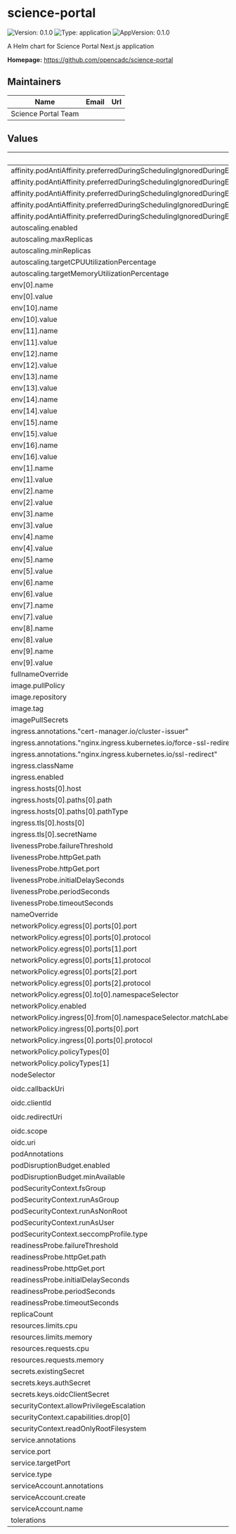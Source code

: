 # science-portal

![Version: 0.1.0](https://img.shields.io/badge/Version-0.1.0-informational?style=flat-square) ![Type: application](https://img.shields.io/badge/Type-application-informational?style=flat-square) ![AppVersion: 0.1.0](https://img.shields.io/badge/AppVersion-0.1.0-informational?style=flat-square)

A Helm chart for Science Portal Next.js application

**Homepage:** <https://github.com/opencadc/science-portal>

## Maintainers

| Name | Email | Url |
| ---- | ------ | --- |
| Science Portal Team |  |  |

## Values

| Key | Type | Default | Description |
|-----|------|---------|-------------|
| affinity.podAntiAffinity.preferredDuringSchedulingIgnoredDuringExecution[0].podAffinityTerm.labelSelector.matchExpressions[0].key | string | `"app.kubernetes.io/name"` |  |
| affinity.podAntiAffinity.preferredDuringSchedulingIgnoredDuringExecution[0].podAffinityTerm.labelSelector.matchExpressions[0].operator | string | `"In"` |  |
| affinity.podAntiAffinity.preferredDuringSchedulingIgnoredDuringExecution[0].podAffinityTerm.labelSelector.matchExpressions[0].values[0] | string | `"science-portal"` |  |
| affinity.podAntiAffinity.preferredDuringSchedulingIgnoredDuringExecution[0].podAffinityTerm.topologyKey | string | `"kubernetes.io/hostname"` |  |
| affinity.podAntiAffinity.preferredDuringSchedulingIgnoredDuringExecution[0].weight | int | `100` |  |
| autoscaling.enabled | bool | `true` |  |
| autoscaling.maxReplicas | int | `10` |  |
| autoscaling.minReplicas | int | `2` |  |
| autoscaling.targetCPUUtilizationPercentage | int | `80` |  |
| autoscaling.targetMemoryUtilizationPercentage | int | `80` |  |
| env[0].name | string | `"SERVICE_STORAGE_API"` |  |
| env[0].value | string | `"https://ws-uv.canfar.net/arc/nodes/home/"` |  |
| env[10].name | string | `"NEXT_PUBLIC_API_TIMEOUT"` |  |
| env[10].value | string | `"30000"` |  |
| env[11].name | string | `"NEXT_PUBLIC_ENABLE_QUERY_DEVTOOLS"` |  |
| env[11].value | string | `"false"` |  |
| env[12].name | string | `"NEXT_PUBLIC_EXPERIMENTAL"` |  |
| env[12].value | string | `"true"` |  |
| env[13].name | string | `"NEXT_USE_CANFAR"` |  |
| env[13].value | string | `"true"` |  |
| env[14].name | string | `"NEXT_PUBLIC_USE_CANFAR"` |  |
| env[14].value | string | `"true"` |  |
| env[15].name | string | `"AUTH_TRUST_HOST"` |  |
| env[15].value | string | `"true"` |  |
| env[16].name | string | `"NEXTAUTH_URL"` |  |
| env[16].value | string | `"https://science-portal.example.com"` |  |
| env[1].name | string | `"LOGIN_API"` |  |
| env[1].value | string | `"https://ws-cadc.canfar.net/ac"` |  |
| env[2].name | string | `"SKAHA_API"` |  |
| env[2].value | string | `"https://ws-uv.canfar.net/skaha"` |  |
| env[3].name | string | `"SRC_SKAHA_API"` |  |
| env[3].value | string | `"https://src.canfar.net/skaha"` |  |
| env[4].name | string | `"SRC_CAVERN_API"` |  |
| env[4].value | string | `"https://src.canfar.net/cavern"` |  |
| env[5].name | string | `"API_TIMEOUT"` |  |
| env[5].value | string | `"30000"` |  |
| env[6].name | string | `"NEXT_PUBLIC_LOGIN_API"` |  |
| env[6].value | string | `"https://ws-cadc.canfar.net/ac"` |  |
| env[7].name | string | `"NEXT_PUBLIC_SKAHA_API"` |  |
| env[7].value | string | `"https://ws-uv.canfar.net/skaha"` |  |
| env[8].name | string | `"NEXT_PUBLIC_SRC_SKAHA_API"` |  |
| env[8].value | string | `"https://src.canfar.net/skaha"` |  |
| env[9].name | string | `"NEXT_PUBLIC_SRC_CAVERN_API"` |  |
| env[9].value | string | `"https://src.canfar.net/cavern"` |  |
| fullnameOverride | string | `""` |  |
| image.pullPolicy | string | `"IfNotPresent"` |  |
| image.repository | string | `"science-portal-nextjs"` |  |
| image.tag | string | `""` |  |
| imagePullSecrets | list | `[]` |  |
| ingress.annotations."cert-manager.io/cluster-issuer" | string | `"letsencrypt-prod"` |  |
| ingress.annotations."nginx.ingress.kubernetes.io/force-ssl-redirect" | string | `"true"` |  |
| ingress.annotations."nginx.ingress.kubernetes.io/ssl-redirect" | string | `"true"` |  |
| ingress.className | string | `"nginx"` |  |
| ingress.enabled | bool | `true` |  |
| ingress.hosts[0].host | string | `"science-portal.example.com"` |  |
| ingress.hosts[0].paths[0].path | string | `"/"` |  |
| ingress.hosts[0].paths[0].pathType | string | `"Prefix"` |  |
| ingress.tls[0].hosts[0] | string | `"science-portal.example.com"` |  |
| ingress.tls[0].secretName | string | `"science-portal-tls"` |  |
| livenessProbe.failureThreshold | int | `3` |  |
| livenessProbe.httpGet.path | string | `"/api/health"` |  |
| livenessProbe.httpGet.port | int | `3000` |  |
| livenessProbe.initialDelaySeconds | int | `30` |  |
| livenessProbe.periodSeconds | int | `10` |  |
| livenessProbe.timeoutSeconds | int | `3` |  |
| nameOverride | string | `""` |  |
| networkPolicy.egress[0].ports[0].port | int | `443` |  |
| networkPolicy.egress[0].ports[0].protocol | string | `"TCP"` |  |
| networkPolicy.egress[0].ports[1].port | int | `53` |  |
| networkPolicy.egress[0].ports[1].protocol | string | `"TCP"` |  |
| networkPolicy.egress[0].ports[2].port | int | `53` |  |
| networkPolicy.egress[0].ports[2].protocol | string | `"UDP"` |  |
| networkPolicy.egress[0].to[0].namespaceSelector | object | `{}` |  |
| networkPolicy.enabled | bool | `true` |  |
| networkPolicy.ingress[0].from[0].namespaceSelector.matchLabels.name | string | `"ingress-nginx"` |  |
| networkPolicy.ingress[0].ports[0].port | int | `3000` |  |
| networkPolicy.ingress[0].ports[0].protocol | string | `"TCP"` |  |
| networkPolicy.policyTypes[0] | string | `"Ingress"` |  |
| networkPolicy.policyTypes[1] | string | `"Egress"` |  |
| nodeSelector | object | `{}` |  |
| oidc.callbackUri | string | `"https://science-portal.example.com/science-portal"` |  |
| oidc.clientId | string | `""` |  |
| oidc.redirectUri | string | `"https://science-portal.example.com/api/auth/callback/oidc"` |  |
| oidc.scope | string | `"openid profile offline_access"` |  |
| oidc.uri | string | `"https://ska-iam.stfc.ac.uk/"` |  |
| podAnnotations | object | `{}` |  |
| podDisruptionBudget.enabled | bool | `true` |  |
| podDisruptionBudget.minAvailable | int | `1` |  |
| podSecurityContext.fsGroup | int | `1001` |  |
| podSecurityContext.runAsGroup | int | `1001` |  |
| podSecurityContext.runAsNonRoot | bool | `true` |  |
| podSecurityContext.runAsUser | int | `1001` |  |
| podSecurityContext.seccompProfile.type | string | `"RuntimeDefault"` |  |
| readinessProbe.failureThreshold | int | `3` |  |
| readinessProbe.httpGet.path | string | `"/api/health/ready"` |  |
| readinessProbe.httpGet.port | int | `3000` |  |
| readinessProbe.initialDelaySeconds | int | `10` |  |
| readinessProbe.periodSeconds | int | `5` |  |
| readinessProbe.timeoutSeconds | int | `3` |  |
| replicaCount | int | `2` |  |
| resources.limits.cpu | string | `"1000m"` |  |
| resources.limits.memory | string | `"1Gi"` |  |
| resources.requests.cpu | string | `"100m"` |  |
| resources.requests.memory | string | `"256Mi"` |  |
| secrets.existingSecret | string | `"science-portal-secrets"` |  |
| secrets.keys.authSecret | string | `"auth-secret"` |  |
| secrets.keys.oidcClientSecret | string | `"oidc-client-secret"` |  |
| securityContext.allowPrivilegeEscalation | bool | `false` |  |
| securityContext.capabilities.drop[0] | string | `"ALL"` |  |
| securityContext.readOnlyRootFilesystem | bool | `false` |  |
| service.annotations | object | `{}` |  |
| service.port | int | `80` |  |
| service.targetPort | int | `3000` |  |
| service.type | string | `"ClusterIP"` |  |
| serviceAccount.annotations | object | `{}` |  |
| serviceAccount.create | bool | `true` |  |
| serviceAccount.name | string | `""` |  |
| tolerations | list | `[]` |  |
